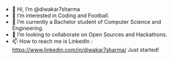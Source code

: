- 👋 Hi, I’m @diwakar7sharma
- 👀 I’m interested in Coding and Football.
- 🌱 I’m currently a Bachelor student of Computer Science and Engineering.
- 💞️ I’m looking to collaborate on Open Sources and Hackathons.
- 📫 How to reach me is LinkedIn : https://www.linkedin.com/in/diwakar7sharma/
Just started!

<!---
diwakar7sharma/diwakar7sharma is a ✨ special ✨ repository because its `README.md` (this file) appears on your GitHub profile.
You can click the Preview link to take a look at your changes.
--->
